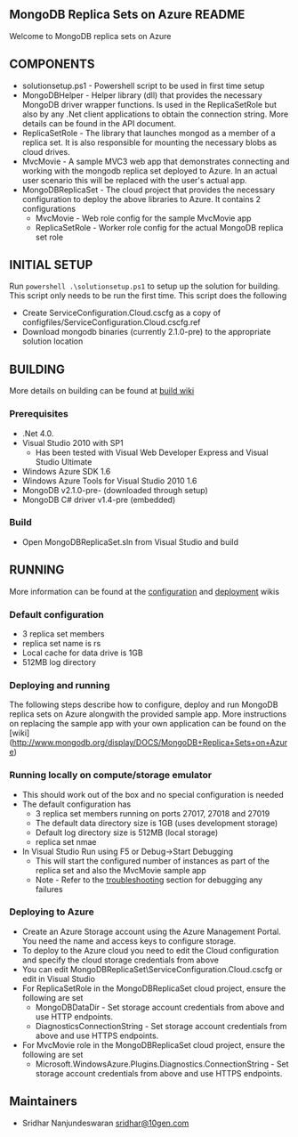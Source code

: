 ## MongoDB Replica Sets on Azure README
Welcome to MongoDB replica sets on Azure

## COMPONENTS
  * solutionsetup.ps1 - Powershell script to be used in first time setup
  * MongoDBHelper - Helper library (dll) that provides the necessary MongoDB driver wrapper functions. 
                  Is used in the ReplicaSetRole but also by any .Net client applications to obtain the 
                  connection string. More details can be found in the API document.
  * ReplicaSetRole - The library that launches mongod as a member of a replica set. It is also responsible
                   for mounting the necessary blobs as cloud drives.
  * MvcMovie - A sample MVC3 web app that demonstrates connecting and working with the mongodb replica set 
             deployed to Azure. In an actual user scenario this will be replaced with the user's actual app.
  * MongoDBReplicaSet - The cloud project that provides the necessary configuration to deploy the above 
                      libraries to Azure. It contains 2 configurations
    * MvcMovie - Web role config for the sample MvcMovie app
    * ReplicaSetRole - Worker role config for the actual MongoDB replica set role
                     
## INITIAL SETUP
Run `powershell .\solutionsetup.ps1` to setup up the solution for building. This script only needs to be run the first time.
This script does the following

  * Create ServiceConfiguration.Cloud.cscfg as a copy of configfiles/ServiceConfiguration.Cloud.cscfg.ref
  * Download mongodb binaries (currently 2.1.0-pre) to the appropriate solution location

## BUILDING

More details on building can be found at [build wiki](http://www.mongodb.org/display/DOCS/MongoDB+Replica+Sets+on+Azure#MongoDBReplicaSetsonAzure-Building)

### Prerequisites
  * .Net 4.0.
  * Visual Studio 2010 with SP1
    * Has been tested with Visual Web Developer Express and Visual Studio Ultimate
  * Windows Azure SDK 1.6 
  * Windows Azure Tools for Visual Studio 2010 1.6
  * MongoDB v2.1.0-pre- (downloaded through setup)
  * MongoDB C# driver v1.4-pre (embedded)

### Build
  * Open MongoDBReplicaSet.sln from Visual Studio and build

## RUNNING

More information can be found at the [configuration](http://www.mongodb.org/display/DOCS/Azure+ReplSet+Configuration) 
and [deployment](http://www.mongodb.org/display/DOCS/Azure+ReplSet+Deployment) wikis

### Default configuration
  * 3 replica set members
  * replica set name is rs
  * Local cache for data drive is 1GB
  * 512MB log directory

### Deploying and running

The following steps describe how to configure, deploy and run MongoDB replica sets on Azure alongwith the provided
sample app. More instructions on replacing the sample app with your own application can be found on the [wiki] 
(http://www.mongodb.org/display/DOCS/MongoDB+Replica+Sets+on+Azure)

### Running locally on compute/storage emulator
  * This should work out of the box and no special configuration is needed
  * The default configuration has
    * 3 replica set members running on ports 27017, 27018 and 27019
    * The default data directory size is 1GB (uses development storage)
    * Default log directory size is 512MB (local storage)
    * replica set nmae
  * In Visual Studio Run using F5 or Debug->Start Debugging
    * This will start the configured number of instances as part of the replica set and also the MvcMovie sample app
    * Note - Refer to the [troubleshooting](http://www.mongodb.org/display/DOCS/MongoDB+Replica+Sets+on+Azure#MongoDBReplicaSetsonAzure-FAQ%2FTroubleshooting) 
           section for debugging any failures

### Deploying to Azure
  * Create an Azure Storage account using the Azure Management Portal. You need the name and access
    keys to configure storage.
  * To deploy to the Azure cloud you need to edit the Cloud configuration and specify the cloud storage credentials
    from above
  * You can edit MongoDBReplicaSet\ServiceConfiguration.Cloud.cscfg or edit in Visual Studio
  * For ReplicaSetRole in the MongoDBReplicaSet cloud project, ensure the following are set
    * MongoDBDataDir - Set storage account credentials from above and use HTTP endpoints.
    * DiagnosticsConnectionString - Set storage account credentials from above and use HTTPS endpoints.
  * For MvcMovie role in the MongoDBReplicaSet cloud project, ensure the following are set
    * Microsoft.WindowsAzure.Plugins.Diagnostics.ConnectionString - Set storage account credentials from above and 
                                                                  use HTTPS endpoints.

## Maintainers
* Sridhar Nanjundeswaran       sridhar@10gen.com
